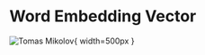 # Word Embedding Vector

![Tomas Mikolov](https://research.fb.com/wp-content/uploads/2016/11/people_tomas-milkolov.jpg){ width=500px }
